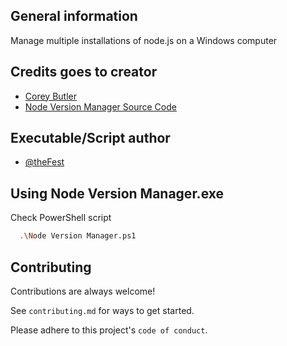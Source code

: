 
## General information

Manage multiple installations of node.js on a Windows computer

## Credits goes to creator

 - [Corey Butler](https://github.com/coreybutler)
 - [Node Version Manager Source Code](https://github.com/coreybutler/nvm-windows)

## Executable/Script author

- [@theFest](https://github.com/theFest)


## Using Node Version Manager.exe

Check PowerShell script

```bash
  .\Node Version Manager.ps1
```


## Contributing

Contributions are always welcome!

See `contributing.md` for ways to get started.

Please adhere to this project's `code of conduct`.

